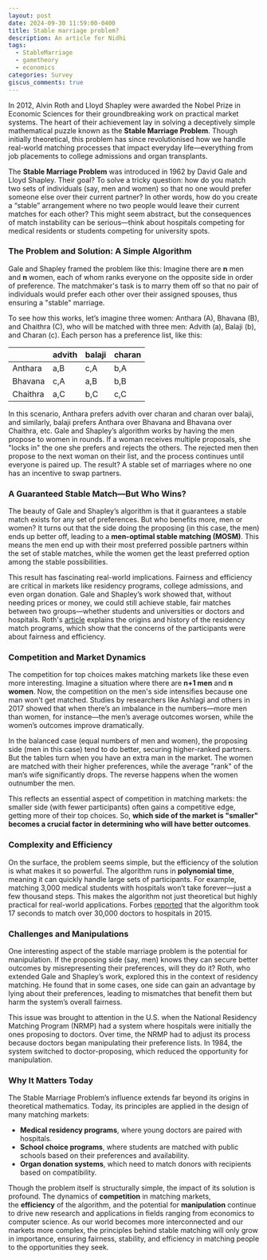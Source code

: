 ```yaml
---
layout: post
date: 2024-09-30 11:59:00-0400
title: Stable marriage problem?
description: An article for Nidhi
tags:
  - StableMarriage
  - gametheory
  - economics
categories: Survey
giscus_comments: true
---
```

In 2012, Alvin Roth and Lloyd Shapley were awarded the Nobel Prize in Economic Sciences for their groundbreaking work on practical market systems. The heart of their achievement lay in solving a deceptively simple mathematical puzzle known as the **Stable Marriage Problem**. Though initially theoretical, this problem has since revolutionised how we handle real-world matching processes that impact everyday life—everything from job placements to college admissions and organ transplants.

The **Stable Marriage Problem** was introduced in 1962 by David Gale and Lloyd Shapley. Their goal? To solve a tricky question: how do you match two sets of individuals (say, men and women) so that no one would prefer someone else over their current partner? In other words, how do you create a “stable” arrangement where no two people would leave their current matches for each other? This might seem abstract, but the consequences of match instability can be serious—think about hospitals competing for medical residents or students competing for university spots.

### **The Problem and Solution: A Simple Algorithm**

Gale and Shapley framed the problem like this: Imagine there are **n** men and **n** women, each of whom ranks everyone on the opposite side in order of preference. The matchmaker's task is to marry them off so that no pair of individuals would prefer each other over their assigned spouses, thus ensuring a "stable" marriage.

To see how this works, let’s imagine three women: Anthara (A), Bhavana (B), and Chaithra (C), who will be matched with three men: Advith (a), Balaji (b), and Charan (c). Each person has a preference list, like this:

|          | advith | balaji | charan |
| -------- | ------ | ------ | ------ |
| Anthara  | a,B    | c,A    | b,A    |
| Bhavana  | c,A    | a,B    | b,B    |
| Chaithra | a,C    | b,C    | c,C    |

In this scenario, Anthara prefers advith over charan and charan over balaji, and similarly, balaji prefers Anthara over Bhavana and Bhavana over Chaithra, etc. Gale and Shapley’s algorithm works by having the men propose to women in rounds. If a woman receives multiple proposals, she "locks in" the one she prefers and rejects the others. The rejected men then propose to the next woman on their list, and the process continues until everyone is paired up. The result? A stable set of marriages where no one has an incentive to swap partners.

### **A Guaranteed Stable Match—But Who Wins?**

The beauty of Gale and Shapley’s algorithm is that it guarantees a stable match exists for any set of preferences. But who benefits more, men or women? It turns out that the side doing the proposing (in this case, the men) ends up better off, leading to a **men-optimal stable matching (MOSM)**. This means the men end up with their most preferred possible partners within the set of stable matches, while the women get the least preferred option among the stable possibilities.

This result has fascinating real-world implications. Fairness and efficiency are critical in markets like residency programs, college admissions, and even organ donation. Gale and Shapley’s work showed that, without needing prices or money, we could still achieve stable, fair matches between two groups—whether students and universities or doctors and hospitals. Roth's [article](https://jamanetwork.com/journals/jama/fullarticle/195998) explains the origins and history of the residency match programs, which show that the concerns of the participants were about fairness and efficiency.

### **Competition and Market Dynamics**

The competition for top choices makes matching markets like these even more interesting. Imagine a situation where there are **n+1 men** and **n women**. Now, the competition on the men's side intensifies because one man won't get matched. Studies by researchers like Ashlagi and others in 2017 showed that when there’s an imbalance in the numbers—more men than women, for instance—the men’s average outcomes worsen, while the women’s outcomes improve dramatically.

In the balanced case (equal numbers of men and women), the proposing side (men in this case) tend to do better, securing higher-ranked partners. But the tables turn when you have an extra man in the market. The women are matched with their higher preferences, while the average "rank" of the man’s wife significantly drops. The reverse happens when the women outnumber the men.

This reflects an essential aspect of competition in matching markets: the smaller side (with fewer participants) often gains a competitive edge, getting more of their top choices. So, **which side of the market is "smaller" becomes a crucial factor in determining who will have better outcomes**.

### **Complexity and Efficiency**

On the surface, the problem seems simple, but the efficiency of the solution is what makes it so powerful. The algorithm runs in **polynomial time**, meaning it can quickly handle large sets of participants. For example, matching 3,000 medical students with hospitals won’t take forever—just a few thousand steps. This makes the algorithm not just theoretical but highly practical for real-world applications. Forbes [reported](https://www.forbes.com/sites/prernasinha/2015/03/24/quantifying-harmony-the-matchmaking-algorithm-that-pairs-residents-with-hospitals-students-with-schools/) that the algorithm took 17 seconds to match over 30,000 doctors to hospitals in 2015.

### **Challenges and Manipulations**

One interesting aspect of the stable marriage problem is the potential for manipulation. If the proposing side (say, men) knows they can secure better outcomes by misrepresenting their preferences, will they do it? Roth, who extended Gale and Shapley’s work, explored this in the context of residency matching. He found that in some cases, one side can gain an advantage by lying about their preferences, leading to mismatches that benefit them but harm the system’s overall fairness.

This issue was brought to attention in the U.S. when the National Residency Matching Program (NRMP) had a system where hospitals were initially the ones proposing to doctors. Over time, the NRMP had to adjust its process because doctors began manipulating their preference lists. In 1984, the system switched to doctor-proposing, which reduced the opportunity for manipulation.

### **Why It Matters Today**

The Stable Marriage Problem’s influence extends far beyond its origins in theoretical mathematics. Today, its principles are applied in the design of many matching markets:

- **Medical residency programs**, where young doctors are paired with hospitals.
- **School choice programs**, where students are matched with public schools based on their preferences and availability.
- **Organ donation systems**, which need to match donors with recipients based on compatibility.

Though the problem itself is structurally simple, the impact of its solution is profound. The dynamics of **competition** in matching markets, the **efficiency** of the algorithm, and the potential for **manipulation** continue to drive new research and applications in fields ranging from economics to computer science. As our world becomes more interconnected and our markets more complex, the principles behind stable matching will only grow in importance, ensuring fairness, stability, and efficiency in matching people to the opportunities they seek.
